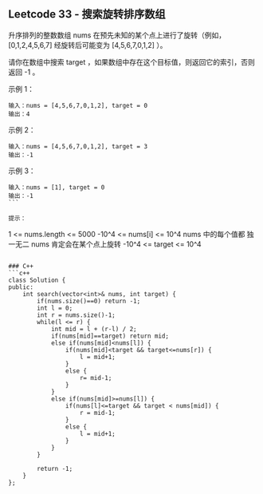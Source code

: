 ## Leetcode 33 - 搜索旋转排序数组

升序排列的整数数组 nums 在预先未知的某个点上进行了旋转（例如， [0,1,2,4,5,6,7] 经旋转后可能变为 [4,5,6,7,0,1,2] ）。

请你在数组中搜索 target ，如果数组中存在这个目标值，则返回它的索引，否则返回 -1 。

示例 1：
```
输入：nums = [4,5,6,7,0,1,2], target = 0
输出：4
```
示例 2：
```
输入：nums = [4,5,6,7,0,1,2], target = 3
输出：-1
```
示例 3：
```
输入：nums = [1], target = 0
输出：-1
``` 

提示：
```
1 <= nums.length <= 5000
-10^4 <= nums[i] <= 10^4
nums 中的每个值都 独一无二
nums 肯定会在某个点上旋转
-10^4 <= target <= 10^4
```

### C++
```c++
class Solution {
public:
    int search(vector<int>& nums, int target) {
        if(nums.size()==0) return -1;
        int l = 0;
        int r = nums.size()-1;
        while(l <= r) {
            int mid = l + (r-l) / 2;             
            if(nums[mid]==target) return mid;
            else if(nums[mid]<nums[l]) {
                if(nums[mid]<target && target<=nums[r]) {
                    l = mid+1;
                }
                else {
                    r= mid-1;
                }
            }
            else if(nums[mid]>=nums[l]) {
                if(nums[l]<=target && target < nums[mid]) {
                    r = mid-1;
                }
                else {
                    l = mid+1;
                }
            }
        }

        return -1;
    }
};
```